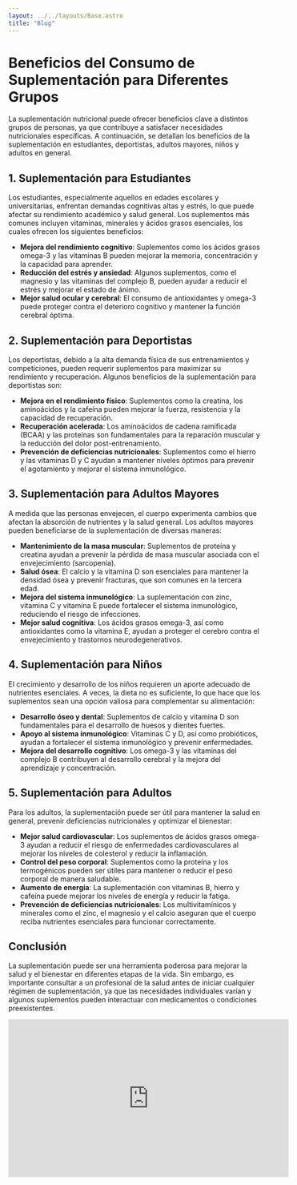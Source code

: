 ```yaml
---
layout: ../../layouts/Base.astro
title: "Blog"
---
```


# Beneficios del Consumo de Suplementación para Diferentes Grupos

La suplementación nutricional puede ofrecer beneficios clave a distintos grupos de personas, ya que contribuye a satisfacer necesidades nutricionales específicas. A continuación, se detallan los beneficios de la suplementación en estudiantes, deportistas, adultos mayores, niños y adultos en general.

## 1. Suplementación para Estudiantes

Los estudiantes, especialmente aquellos en edades escolares y universitarias, enfrentan demandas cognitivas altas y estrés, lo que puede afectar su rendimiento académico y salud general. Los suplementos más comunes incluyen vitaminas, minerales y ácidos grasos esenciales, los cuales ofrecen los siguientes beneficios:

- **Mejora del rendimiento cognitivo**: Suplementos como los ácidos grasos omega-3 y las vitaminas B pueden mejorar la memoria, concentración y la capacidad para aprender.
- **Reducción del estrés y ansiedad**: Algunos suplementos, como el magnesio y las vitaminas del complejo B, pueden ayudar a reducir el estrés y mejorar el estado de ánimo.
- **Mejor salud ocular y cerebral**: El consumo de antioxidantes y omega-3 puede proteger contra el deterioro cognitivo y mantener la función cerebral óptima.

## 2. Suplementación para Deportistas

Los deportistas, debido a la alta demanda física de sus entrenamientos y competiciones, pueden requerir suplementos para maximizar su rendimiento y recuperación. Algunos beneficios de la suplementación para deportistas son:

- **Mejora en el rendimiento físico**: Suplementos como la creatina, los aminoácidos y la cafeína pueden mejorar la fuerza, resistencia y la capacidad de recuperación.
- **Recuperación acelerada**: Los aminoácidos de cadena ramificada (BCAA) y las proteínas son fundamentales para la reparación muscular y la reducción del dolor post-entrenamiento.
- **Prevención de deficiencias nutricionales**: Suplementos como el hierro y las vitaminas D y C ayudan a mantener niveles óptimos para prevenir el agotamiento y mejorar el sistema inmunológico.

## 3. Suplementación para Adultos Mayores

A medida que las personas envejecen, el cuerpo experimenta cambios que afectan la absorción de nutrientes y la salud general. Los adultos mayores pueden beneficiarse de la suplementación de diversas maneras:

- **Mantenimiento de la masa muscular**: Suplementos de proteína y creatina ayudan a prevenir la pérdida de masa muscular asociada con el envejecimiento (sarcopenia).
- **Salud ósea**: El calcio y la vitamina D son esenciales para mantener la densidad ósea y prevenir fracturas, que son comunes en la tercera edad.
- **Mejora del sistema inmunológico**: La suplementación con zinc, vitamina C y vitamina E puede fortalecer el sistema inmunológico, reduciendo el riesgo de infecciones.
- **Mejor salud cognitiva**: Los ácidos grasos omega-3, así como antioxidantes como la vitamina E, ayudan a proteger el cerebro contra el envejecimiento y trastornos neurodegenerativos.

## 4. Suplementación para Niños

El crecimiento y desarrollo de los niños requieren un aporte adecuado de nutrientes esenciales. A veces, la dieta no es suficiente, lo que hace que los suplementos sean una opción valiosa para complementar su alimentación:

- **Desarrollo óseo y dental**: Suplementos de calcio y vitamina D son fundamentales para el desarrollo de huesos y dientes fuertes.
- **Apoyo al sistema inmunológico**: Vitaminas C y D, así como probióticos, ayudan a fortalecer el sistema inmunológico y prevenir enfermedades.
- **Mejora del desarrollo cognitivo**: Los omega-3 y las vitaminas del complejo B contribuyen al desarrollo cerebral y la mejora del aprendizaje y concentración.

## 5. Suplementación para Adultos

Para los adultos, la suplementación puede ser útil para mantener la salud en general, prevenir deficiencias nutricionales y optimizar el bienestar:

- **Mejor salud cardiovascular**: Los suplementos de ácidos grasos omega-3 ayudan a reducir el riesgo de enfermedades cardiovasculares al mejorar los niveles de colesterol y reducir la inflamación.
- **Control del peso corporal**: Suplementos como la proteína y los termogénicos pueden ser útiles para mantener o reducir el peso corporal de manera saludable.
- **Aumento de energía**: La suplementación con vitaminas B, hierro y cafeína puede mejorar los niveles de energía y reducir la fatiga.
- **Prevención de deficiencias nutricionales**: Los multivitamínicos y minerales como el zinc, el magnesio y el calcio aseguran que el cuerpo reciba nutrientes esenciales para funcionar correctamente.

## Conclusión

La suplementación puede ser una herramienta poderosa para mejorar la salud y el bienestar en diferentes etapas de la vida. Sin embargo, es importante consultar a un profesional de la salud antes de iniciar cualquier régimen de suplementación, ya que las necesidades individuales varían y algunos suplementos pueden interactuar con medicamentos o condiciones preexistentes.


<iframe width="560" height="315" src="https://www.youtube.com/embed/twF3P_5Q-Y0?si=qoPx67f12HjOcsGc" title="YouTube video player" frameborder="0" allow="accelerometer; autoplay; clipboard-write; encrypted-media; gyroscope; picture-in-picture; web-share" referrerpolicy="strict-origin-when-cross-origin" allowfullscreen></iframe>
